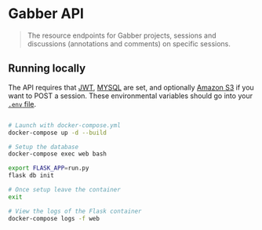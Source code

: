 # Gabber API

> The resource endpoints for Gabber projects, sessions and discussions (annotations and comments) on specific sessions.

## Running locally

The API requires that [JWT](https://github.com/jawrainey/GabberServer/blob/master/gabber/__init__.py#L19), [MYSQL](https://github.com/jawrainey/GabberServer/blob/master/gabber/__init__.py#L18) are set, and optionally [Amazon S3](https://github.com/jawrainey/GabberServer/blob/master/gabber/utils/amazon.py#L9-L11) if you want to POST a session. These environmental variables should go into your [`.env` file](https://github.com/jawrainey/GabberServer/blob/master/docker-compose.yml#L11).

``` bash

# Launch with docker-compose.yml
docker-compose up -d --build

# Setup the database
docker-compose exec web bash

export FLASK_APP=run.py
flask db init

# Once setup leave the container
exit

# View the logs of the Flask container
docker-compose logs -f web
```
